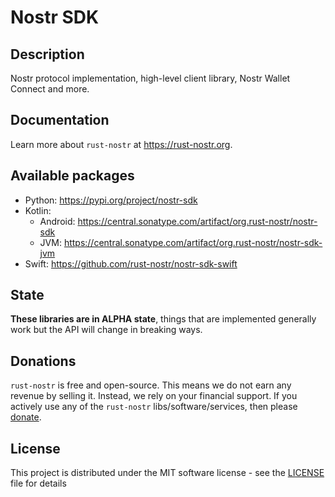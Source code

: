 # Nostr SDK

## Description

Nostr protocol implementation, high-level client library, Nostr Wallet Connect and more.

## Documentation

Learn more about `rust-nostr` at <https://rust-nostr.org>.

## Available packages

* Python: https://pypi.org/project/nostr-sdk
* Kotlin:
    * Android: https://central.sonatype.com/artifact/org.rust-nostr/nostr-sdk
    * JVM: https://central.sonatype.com/artifact/org.rust-nostr/nostr-sdk-jvm
* Swift: https://github.com/rust-nostr/nostr-sdk-swift

## State

**These libraries are in ALPHA state**, things that are implemented generally work but the API will change in breaking ways.

## Donations

`rust-nostr` is free and open-source. This means we do not earn any revenue by selling it. Instead, we rely on your financial support. If you actively use any of the `rust-nostr` libs/software/services, then please [donate](https://rust-nostr.org/donate).

## License

This project is distributed under the MIT software license - see the [LICENSE](LICENSE) file for details
